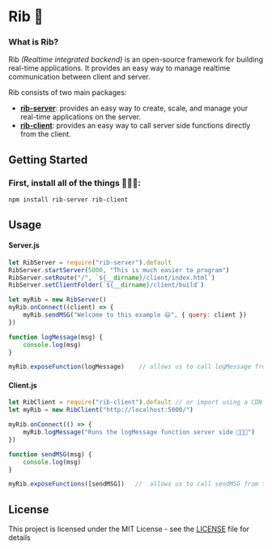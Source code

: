 # Rib 🥩

### What is Rib?
Rib *(Realtime integrated backend)* is an open-source framework for building real-time applications. 
It provides an easy way to manage realtime communication between client and server.

Rib consists of two main packages:
- [**rib-server**](https://www.npmjs.com/package/rib-server): provides an easy way to create, scale, and manage your real-time applications on the server.
- [**rib-client**](https://www.npmjs.com/package/rib-client): provides an easy way to call server side functions directly from the client.

## Getting Started
### First, install all of the things 👨🏻‍💻:
```
npm install rib-server rib-client
```

## Usage
#### Server.js
```js
let RibServer = require("rib-server").default
RibServer.startServer(5000, "This is much easier to program")
RibServer.setRoute("/", `${__dirname}/client/index.html`)
RibServer.setClientFolder(`${__dirname}/client/build`)

let myRib = new RibServer()
myRib.onConnect((client) => {
    myRib.sendMSG("Welcome to this example 😃", { query: client })
})

function logMessage(msg) {
    console.log(msg)
}

myRib.exposeFunction(logMessage)    // allows us to call logMessage from the client
```

#### Client.js
```js
let RibClient = require("rib-client").default // or import using a CDN
let myRib = new RibClient("http://localhost:5000/")

myRib.onConnect(() => {
    myRib.logMessage("Runs the logMessage function server side 👨🏻‍💻")
})

function sendMSG(msg) {
    console.log(msg)
}

myRib.exposeFunctions([sendMSG])   //  allows us to call sendMSG from the server
```


## License
This project is licensed under the MIT License - see the [LICENSE](LICENSE) file for details
